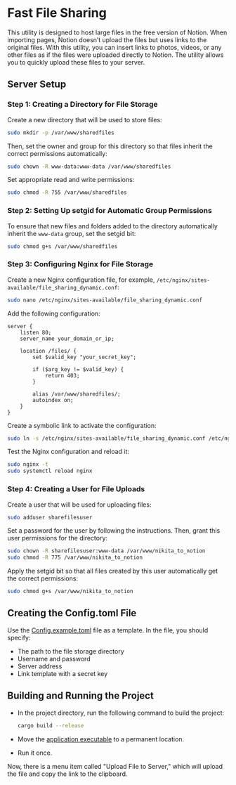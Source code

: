 # Fast File Sharing

This utility is designed to host large files in the free version of Notion. When importing pages, Notion doesn’t upload the files but uses links to the original files. With this utility, you can insert links to photos, videos, or any other files as if the files were uploaded directly to Notion. The utility allows you to quickly upload these files to your server.

## Server Setup

### Step 1: Creating a Directory for File Storage

Create a new directory that will be used to store files:

```bash
sudo mkdir -p /var/www/sharedfiles
```

Then, set the owner and group for this directory so that files inherit the correct permissions automatically:

```bash
sudo chown -R www-data:www-data /var/www/sharedfiles
```

Set appropriate read and write permissions:

```bash
sudo chmod -R 755 /var/www/sharedfiles
```

### Step 2: Setting Up setgid for Automatic Group Permissions

To ensure that new files and folders added to the directory automatically inherit the `www-data` group, set the setgid bit:

```bash
sudo chmod g+s /var/www/sharedfiles
```

### Step 3: Configuring Nginx for File Storage

Create a new Nginx configuration file, for example, `/etc/nginx/sites-available/file_sharing_dynamic.conf`:

```bash
sudo nano /etc/nginx/sites-available/file_sharing_dynamic.conf
```

Add the following configuration:

```nginx
server {
    listen 80;
    server_name your_domain_or_ip;

    location /files/ {
        set $valid_key "your_secret_key";

        if ($arg_key != $valid_key) {
            return 403;
        }

        alias /var/www/sharedfiles/;
        autoindex on;
    }
}
```

Create a symbolic link to activate the configuration:

```bash
sudo ln -s /etc/nginx/sites-available/file_sharing_dynamic.conf /etc/nginx/sites-enabled/
```

Test the Nginx configuration and reload it:

```bash
sudo nginx -t
sudo systemctl reload nginx
```

### Step 4: Creating a User for File Uploads

Create a user that will be used for uploading files:

```bash
sudo adduser sharefilesuser
```

Set a password for the user by following the instructions. Then, grant this user permissions for the directory:

```bash
sudo chown -R sharefilesuser:www-data /var/www/nikita_to_notion
sudo chmod -R 775 /var/www/nikita_to_notion
```

Apply the setgid bit so that all files created by this user automatically get the correct permissions:

```bash
sudo chmod g+s /var/www/nikita_to_notion
```

## Creating the Config.toml File

Use the [Config.example.toml](Config.example.toml) file as a template. In the file, you should specify:

- The path to the file storage directory
- Username and password
- Server address
- Link template with a secret key

## Building and Running the Project

- In the project directory, run the following command to build the project:
    ```bash
    cargo build --release
    ```

- Move the [application executable](target%2Frelease%2Fupload_to_server.exe) to a permanent location.

- Run it once.

Now, there is a menu item called "Upload File to Server," which will upload the file and copy the link to the clipboard.